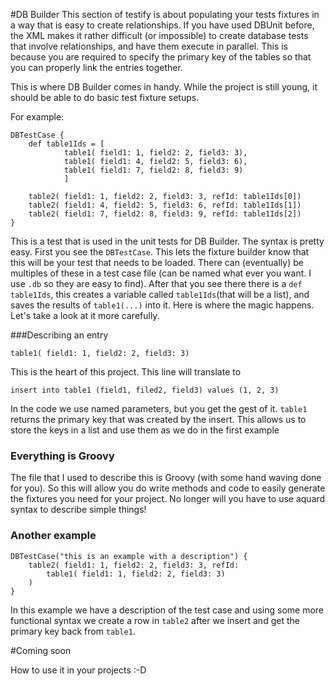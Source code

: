 #DB Builder
This section of testify is about populating your tests fixtures in a way that is easy to create relationships. If you have used DBUnit before, the XML makes it rather difficult (or impossible) to create database tests that involve relationships, and have them execute in parallel. This is because you are required to specify the primary key of the tables so that you can properly link the entries together.

This is where DB Builder comes in handy. While the project is still young, it should be able to do basic test fixture setups.

For example:

    DBTestCase {
        def table1Ids = [
                table1( field1: 1, field2: 2, field3: 3),
                table1( field1: 4, field2: 5, field3: 6),
                table1( field1: 7, field2: 8, field3: 9)
                ]

        table2( field1: 1, field2: 2, field3: 3, refId: table1Ids[0])
        table2( field1: 4, field2: 5, field3: 6, refId: table1Ids[1])
        table2( field1: 7, field2: 8, field3: 9, refId: table1Ids[2])
    }

This is a test that is used in the unit tests for DB Builder. The syntax is pretty easy. First you see the `DBTestCase`. This lets the fixture builder know that this will be your test that needs to be loaded. There can (eventually) be multiples of these in a test case file (can be named what ever you want. I use `.db` so they are easy to find). After that you see there there is a `def table1Ids`, this creates a variable called `table1Ids`(that will be a list), and saves the results of `table1(...)` into it. Here is where the magic happens. Let's take a look at it more carefully.

###Describing an entry

    table1( field1: 1, field2: 2, field3: 3)

This is the heart of this project. This line will translate to 

    insert into table1 (field1, filed2, field3) values (1, 2, 3)

In the code we use named parameters, but you get the gest of it. `table1` returns the primary key that was created by the insert. This allows us to store the keys in a list and use them as we do in the first example

### Everything is Groovy
The file that I used to describe this is Groovy (with some hand waving done for you). So this will allow you do write methods and code to easily generate the fixtures you need for your project. No longer will you have to use aquard syntax to describe simple things!

### Another example

    DBTestCase("this is an example with a description") {
        table2( field1: 1, field2: 2, field3: 3, refId: 
            table1( field1: 1, field2: 2, field3: 3)
        )
    }

In this example we have a description of the test case and using some more functional syntax we create a row in `table2` after we insert and get the primary key back from `table1`.

#Coming soon

How to use it in your projects :-D
